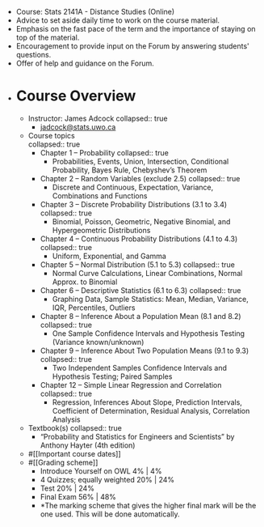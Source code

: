 - Course: Stats 2141A - Distance Studies (Online)
- Advice to set aside daily time to work on the course material.
- Emphasis on the fast pace of the term and the importance of staying on top of the material.
- Encouragement to provide input on the Forum by answering students' questions.
- Offer of help and guidance on the Forum.
- # Course Overview
	- Instructor: James Adcock
	  collapsed:: true
		- jadcock@stats.uwo.ca
	- Course topics  
	  collapsed:: true
		- Chapter 1 – Probability
		  collapsed:: true
			- Probabilities, Events, Union, Intersection, Conditional Probability, Bayes Rule, Chebyshev’s Theorem
		- Chapter 2 – Random Variables (exclude 2.5)
		  collapsed:: true
			- Discrete and Continuous, Expectation, Variance, Combinations and Functions
		- Chapter 3 – Discrete Probability Distributions (3.1 to 3.4)
		  collapsed:: true
			- Binomial, Poisson, Geometric, Negative Binomial, and Hypergeometric Distributions
		- Chapter 4 – Continuous Probability Distributions (4.1 to 4.3)
		  collapsed:: true
			- Uniform, Exponential, and Gamma
		- Chapter 5 – Normal Distribution (5.1 to 5.3)
		  collapsed:: true
			- Normal Curve Calculations, Linear Combinations, Normal Approx. to Binomial
		- Chapter 6 – Descriptive Statistics (6.1 to 6.3)
		  collapsed:: true
			- Graphing Data, Sample Statistics: Mean, Median, Variance, IQR, Percentiles, Outliers
		- Chapter 8 – Inference About a Population Mean (8.1 and 8.2)
		  collapsed:: true
			- One Sample Confidence Intervals and Hypothesis Testing (Variance known/unknown)
		- Chapter 9 – Inference About Two Population Means (9.1 to 9.3)
		  collapsed:: true
			- Two Independent Samples Confidence Intervals and Hypothesis Testing; Paired Samples
		- Chapter 12 – Simple Linear Regression and Correlation
		  collapsed:: true
			- Regression, Inferences About Slope, Prediction Intervals, Coefficient of Determination, Residual Analysis, Correlation Analysis
	- Textbook(s)
	  collapsed:: true
		- “Probability and Statistics for Engineers and Scientists” by Anthony Hayter (4th edition)
	- #[[Important course dates]]
	- #[[Grading scheme]]
		- Introduce Yourself on OWL            4% | 4%
		- 4 Quizzes; equally weighted        20% | 24%
		- Test                                                     20% | 24%
		- Final Exam                                        56% | 48%
		- *The marking scheme that gives the higher final mark will be the one used. This
		  will be done automatically.